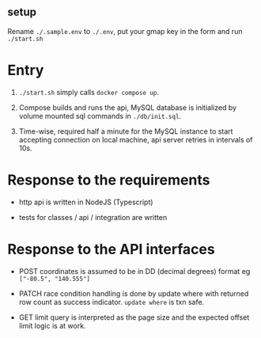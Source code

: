 ## setup

Rename `./.sample.env` to `./.env`, put your gmap key in the form and run `./start.sh`

# Entry

1. `./start.sh` simply calls `docker compose up`.

2. Compose builds and runs the api, MySQL database is initialized by volume mounted sql commands in `./db/init.sql`.

3. Time-wise, required half a minute for the MySQL instance to start accepting connection on local machine, api server retries in intervals of 10s.

# Response to the requirements

* http api is written in NodeJS (Typescript)

* tests for classes / api / integration are written

# Response to the API interfaces

* POST coordinates is assumed to be in DD (decimal degrees) format eg `["-80.5", "140.555"]`

* PATCH race condition handling is done by update where with returned row count as success indicator. `update where` is txn safe.

* GET limit query is interpreted as the page size and the expected offset limit logic is at work.
